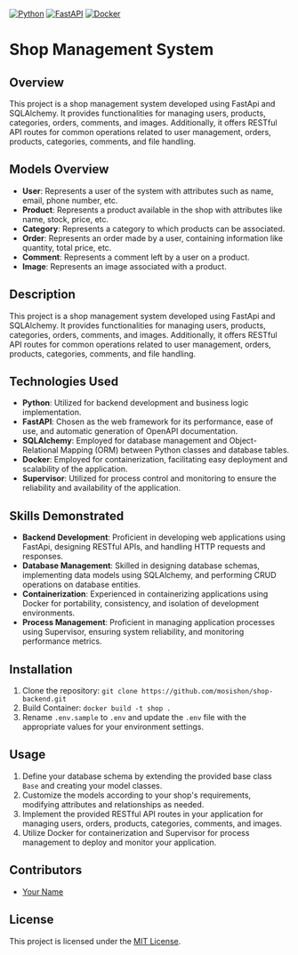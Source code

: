 
[![Python](https://img.shields.io/badge/Python-3.10%2B-blue)](https://www.python.org/)
[![FastAPI](https://img.shields.io/badge/FastAPI-green)](https://fastapi.tiangolo.com/)
[![Docker](https://img.shields.io/badge/Docker-blue)](https://www.docker.com/)
# Shop Management System

## Overview
This project is a shop management system developed using FastApi and SQLAlchemy. It provides functionalities for managing users, products, categories, orders, comments, and images. Additionally, it offers RESTful API routes for common operations related to user management, orders, products, categories, comments, and file handling.

## Models Overview
- **User**: Represents a user of the system with attributes such as name, email, phone number, etc.
- **Product**: Represents a product available in the shop with attributes like name, stock, price, etc.
- **Category**: Represents a category to which products can be associated.
- **Order**: Represents an order made by a user, containing information like quantity, total price, etc.
- **Comment**: Represents a comment left by a user on a product.
- **Image**: Represents an image associated with a product.

## Description
This project is a shop management system developed using FastApi and SQLAlchemy. It provides functionalities for managing users, products, categories, orders, comments, and images. Additionally, it offers RESTful API routes for common operations related to user management, orders, products, categories, comments, and file handling.

## Technologies Used
- **Python**: Utilized for backend development and business logic implementation.
- **FastAPI**: Chosen as the web framework for its performance, ease of use, and automatic generation of OpenAPI documentation.
- **SQLAlchemy**: Employed for database management and Object-Relational Mapping (ORM) between Python classes and database tables.
- **Docker**: Employed for containerization, facilitating easy deployment and scalability of the application.
- **Supervisor**: Utilized for process control and monitoring to ensure the reliability and availability of the application.

## Skills Demonstrated
- **Backend Development**: Proficient in developing web applications using FastApi, designing RESTful APIs, and handling HTTP requests and responses.
- **Database Management**: Skilled in designing database schemas, implementing data models using SQLAlchemy, and performing CRUD operations on database entities.
- **Containerization**: Experienced in containerizing applications using Docker for portability, consistency, and isolation of development environments.
- **Process Management**: Proficient in managing application processes using Supervisor, ensuring system reliability, and monitoring performance metrics.

## Installation
1. Clone the repository: `git clone https://github.com/mosishon/shop-backend.git`
2. Build Container: `docker build -t shop .`
3. Rename `.env.sample` to `.env` and update the `.env` file with the appropriate values for your environment settings.

## Usage
1. Define your database schema by extending the provided base class `Base` and creating your model classes.
2. Customize the models according to your shop's requirements, modifying attributes and relationships as needed.
3. Implement the provided RESTful API routes in your application for managing users, orders, products, categories, comments, and images.
4. Utilize Docker for containerization and Supervisor for process management to deploy and monitor your application.

## Contributors
- [Your Name](https://github.com/your_username)

## License
This project is licensed under the [MIT License](LICENSE).
